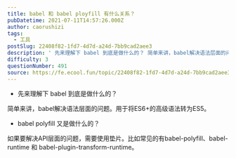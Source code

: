 ```yaml
---
title: babel 和 babel ployfill 有什么关系？
pubDatetime: 2021-07-11T14:57:26.000Z
author: caorushizi
tags:
  - 工具
postSlug: 22408f82-1fd7-4d7d-a24d-7bb9cad2aee3
description: ' 先来理解下 babel 到底是做什么的？ 简单来讲，babel解决语法层面的问题。用于将ES6+的高级语法转为ES5。 babel polyfill 又是做什么的？ 如果要解决API层面的问题，需要使用垫片。比如常见的有babel-polyfill、babel-runtime 和 babel-plugin-transform-runtime。 '
difficulty: 3
questionNumber: 491
source: https://fe.ecool.fun/topic/22408f82-1fd7-4d7d-a24d-7bb9cad2aee3
---
```


* 先来理解下 babel 到底是做什么的？

简单来讲，babel解决语法层面的问题。用于将ES6+的高级语法转为ES5。

* babel polyfill 又是做什么的？

如果要解决API层面的问题，需要使用垫片。比如常见的有babel-polyfill、babel-runtime 和 babel-plugin-transform-runtime。

